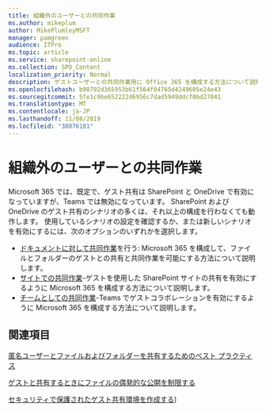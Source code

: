 ```yaml
---
title: 組織外のユーザーとの共同作業
ms.author: mikeplum
author: MikePlumleyMSFT
manager: pamgreen
audience: ITPro
ms.topic: article
ms.service: sharepoint-online
ms.collection: SPO_Content
localization_priority: Normal
description: ゲストユーザーとの共同作業用に Office 365 を構成する方法について説明します。
ms.openlocfilehash: b98792d365953b61f564f04765d4249605e24e43
ms.sourcegitcommit: 5fe1c9be652222d6956c7dad5949ddcf0bd27041
ms.translationtype: MT
ms.contentlocale: ja-JP
ms.lasthandoff: 11/08/2019
ms.locfileid: "38076181"
---
```

# <a name="collaborating-with-people-outside-your-organization"></a>組織外のユーザーとの共同作業

Microsoft 365 では、既定で、ゲスト共有は SharePoint と OneDrive で有効になっていますが、Teams では無効になっています。 SharePoint および OneDrive のゲスト共有のシナリオの多くは、それ以上の構成を行わなくても動作します。 使用しているシナリオの設定を確認するか、または新しいシナリオを有効にするには、次のオプションのいずれかを選択します。

- [ドキュメントに対して共同作業](collaborate-on-documents.md)を行う: Microsoft 365 を構成して、ファイルとフォルダーのゲストとの共有と共同作業を可能にする方法について説明します。
- [サイトでの共同作業](collaborate-in-a-site.md)-ゲストを使用した SharePoint サイトの共有を有効にするように Microsoft 365 を構成する方法について説明します。
- [チームとしての共同作業](collaborate-as-a-team.md)-Teams でゲストコラボレーションを有効にするように Microsoft 365 を構成する方法について説明します。

## <a name="see-also"></a>関連項目

[匿名ユーザーとファイルおよびフォルダーを共有するためのベスト プラクティス](best-practices-anonymous-sharing.md)

[ゲストと共有するときにファイルの偶発的な公開を制限する](sharing-limit-accidental-exposure.md)

[セキュリティで保護されたゲスト共有環境を作成する](create-a-secure-guest-sharing-environment.md))
